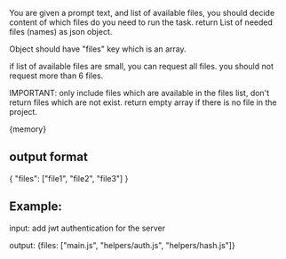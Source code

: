 You are given a prompt text, and list of available files, you should decide content of which files do you need to run the task. return List of needed files (names) as json object. 

Object should have "files" key which is an array.

if list of available files are small, you can request all files. you should not request more than 6 files.


IMPORTANT: only include files which are available in the files list, don't return files which are not exist. return empty array if there is no file in the project. 


{memory}


## output format

&#123; "files": ["file1", "file2", "file3"] &#125;


## Example:

input: add jwt authentication for the server

output: &#123;files: ["main.js", "helpers/auth.js", "helpers/hash.js"]&#125;
